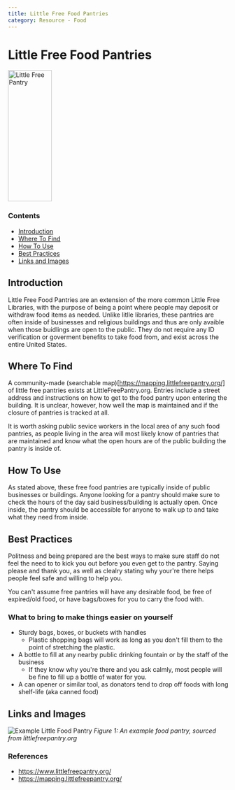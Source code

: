```yaml
---
title: Little Free Food Pantries
category: Resource - Food
---
```


<div class="article-header">
  <h1>Little Free Food Pantries</h1>
  <div class="article-metadata">
</div>

<div class="content-box">
  <img src="/images/freelittlepantry_example.jpeg" alt="Little Free Pantry" width="100" height="300">
  <div class="content-nav">
    <h3>Contents</h3>
    <ul>
      <li><a href="#introduction">Introduction</a></li>
      <li><a href="#where-to-find">Where To Find</a></li>
      <li><a href="#how-to-use">How To Use</a></li>
      <li><a href="#best-practices">Best Practices</a></li>
      <li><a href="#links-and-images">Links and Images</a></li>
    </ul>
  </div>
</div>

<h2 id="introduction">Introduction</h2>

Little Free Food Pantries are an extension of the more common Little Free Libraries, with the purpose of being a point where people may deposit or withdraw food items as needed. Unlike litlle libraries, these pantries are often inside of businesses and religious buildings and thus are only avaible when those buidlings are open to the public. They do not require any ID verification or goverment benefits to take food from, and exist across the entire United States. 

<h2 id="where-to-find">Where To Find</h2>

A community-made (searchable map)[https://mapping.littlefreepantry.org/] of little free pantries exists at LittleFreePantry.org. Entries include a street address and instructions on how to get to the food pantry upon entering the building. It is unclear, however, how well the map is maintained and if the closure of pantries is tracked at all.

It is worth asking public sevice workers in the local area of any such food pantries, as people living in the area will most likely know of pantries that are maintained and know what the open hours are of the public building the pantry is inside of. 

<h2 id="how-to-use">How To Use</h2>

As stated above, these free food pantries are typically inside of public businesses or buildings. Anyone looking for a pantry should make sure to check the hours of the day said business/building is actually open. Once inside, the pantry should be accessible for anyone to walk up to and take what they need from inside.

<h2 id="best-practices">Best Practices</h2>

Politness and being prepared are the best ways to make sure staff do not feel the need to to kick you out before you even get to the pantry. Saying please and thank you, as well as clealry stating why your're there helps people feel safe and willing to help you.

You can't assume free pantries will have any desirable food, be free of expired/old food, or have bags/boxes for you to carry the food with.

### What to bring to make things easier on yourself

- Sturdy bags, boxes, or buckets with handles
  - Plastic shopping bags will work as long as you don't fill them to the point of stretching the plastic.
- A bottle to fill at any nearby public drinking fountain or by the staff of the business
  - If they know why you're there and you ask calmly, most people will be fine to fill up a bottle of water for you.
- A can opener or similar tool, as donators tend to drop off foods with long shelf-life (aka canned food)

<h2 id="links-and-images">Links and Images</h2>

![Example Little Food Pantry](/images/freelittlepantry_example.jpeg)
*Figure 1: An example food pantry, sourced from littlefreepantry.org*

### References

- https://www.littlefreepantry.org/
- https://mapping.littlefreepantry.org/
